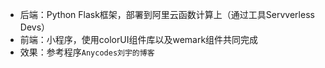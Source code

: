 - 后端：Python Flask框架，部署到阿里云函数计算上（通过工具Servverless Devs）
- 前端：小程序，使用colorUI组件库以及wemark组件共同完成
- 效果：参考程序`Anycodes刘宇的博客`